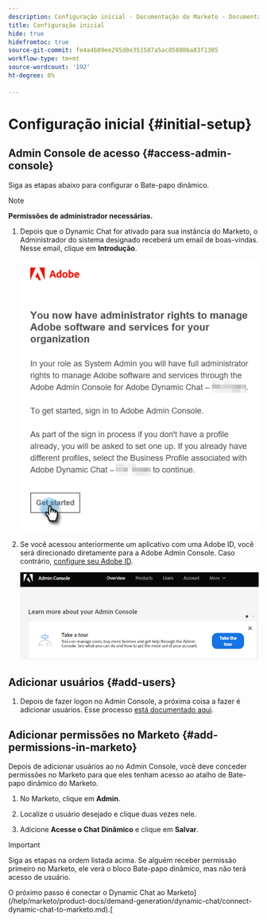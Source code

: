 ```yaml
---
description: Configuração inicial - Documentação do Marketo - Documentação do produto
title: Configuração inicial
hide: true
hidefromtoc: true
source-git-commit: fe4a4b89ee295d8e351587a5ac858806a83f1305
workflow-type: tm+mt
source-wordcount: '192'
ht-degree: 0%

---
```


# Configuração inicial {#initial-setup}

## Admin Console de acesso {#access-admin-console}

Siga as etapas abaixo para configurar o Bate-papo dinâmico.

>[!NOTE]
>
>**Permissões de administrador necessárias.**

1. Depois que o Dynamic Chat for ativado para sua instância do Marketo, o Administrador do sistema designado receberá um email de boas-vindas. Nesse email, clique em **Introdução**.

   ![](assets/initial-setup-1.png)

1. Se você acessou anteriormente um aplicativo com uma Adobe ID, você será direcionado diretamente para a Adobe Admin Console. Caso contrário, [configure seu Adobe ID](https://helpx.adobe.com/manage-account/using/create-update-adobe-id.html).

   ![](assets/initial-setup-2.png)

## Adicionar usuários {#add-users}

1. Depois de fazer logon no Admin Console, a próxima coisa a fazer é adicionar usuários. Esse processo [está documentado aqui](/help/marketo/product-docs/demand-generation/dynamic-chat/add-or-remove-chat-users.md#add-a-chat-user).

## Adicionar permissões no Marketo {#add-permissions-in-marketo}

Depois de adicionar usuários ao no Admin Console, você deve conceder permissões no Marketo para que eles tenham acesso ao atalho de Bate-papo dinâmico do Marketo.

1. No Marketo, clique em **Admin**.

1. Localize o usuário desejado e clique duas vezes nele.

1. Adicione **Acesse o Chat Dinâmico** e clique em **Salvar**.

>[!IMPORTANT]
>
>Siga as etapas na ordem listada acima. Se alguém receber permissão primeiro no Marketo, ele verá o bloco Bate-papo dinâmico, mas não terá acesso de usuário.

O próximo passo é conectar o Dynamic Chat ao Marketo](/help/marketo/product-docs/demand-generation/dynamic-chat/connect-dynamic-chat-to-marketo.md).[
